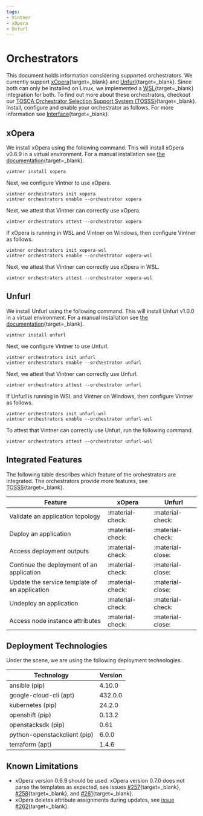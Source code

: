 ```yaml
---
tags:
- Vintner
- xOpera
- Unfurl
---
```


# Orchestrators

This document holds information considering supported orchestrators. 
We currently support [xOpera](https://github.com/xlab-si/xopera-opera){target=_blank} and [Unfurl](https://github.com/onecommons/unfurl){target=_blank}.
Since both can only be installed on Linux, we implemented a [WSL](https://docs.microsoft.com/en-us/windows/wsl){target=_blank} integration for both.
To find out more about these orchestrators, checkout our [TOSCA Orchestrator Selection Support System (TOSSS)](https://tosss.opentosca.org){target=_blank}.
Install, configure and enable your orchestrator as follows.
For more information see [Interface](interface.md){target=_blank}.

## xOpera

We install xOpera using the following command.
This will install xOpera v0.6.9 in a virtual environment.
For a manual installation see [the documentation](https://xlab-si.github.io/xopera-docs/02-cli.html#installation){target=_blank}.

```shell linenums="1"
vintner install xopera
```

Next, we configure Vintner to use xOpera.

```shell linenums="1"
vintner orchestrators init xopera
vintner orchestrators enable --orchestrator xopera
```

Next, we attest that Vintner can correctly use xOpera.

```shell linenums="1"
vintner orchestrators attest --orchestrator xopera
```

If xOpera is running in WSL and Vintner on Windows, then configure Vintner as follows.

```shell linenums="1"
vintner orchestrators init xopera-wsl
vintner orchestrators enable --orchestrator xopera-wsl
```

Next, we attest that Vintner can correctly use xOpera in WSL.

```shell linenums="1"
vintner orchestrators attest --orchestrator xopera-wsl
```


## Unfurl

We install Unfurl using the following command.
This will install Unfurl v1.0.0 in a virtual environment.
For a manual installation see [the documentation](https://docs.unfurl.run/README.html#installation){target=_blank}.

```shell linenums="1"
vintner install unfurl
```

Next, we configure Vintner to use Unfurl.

```shell linenums="1"
vintner orchestrators init unfurl
vintner orchestrators enable --orchestrator unfurl
```

Next, we attest that Vintner can correctly use Unfurl.

```shell linenums="1"
vintner orchestrators attest --orchestrator unfurl
```

If Unfurl is running in WSL and Vintner on Windows, then configure Vintner as follows.

```shell linenums="1"
vintner orchestrators init unfurl-wsl
vintner orchestrators enable --orchestrator unfurl-wsl
```

To attest that Vintner can correctly use Unfurl, run the following command.

```shell linenums="1"
vintner orchestrators attest --orchestrator unfurl-wsl
```

## Integrated Features

The following table describes which feature of the orchestrators are integrated. 
The orchestrators provide more features, see [TOSSS](https://tosss.opentosca.org){target=_blank}.

| Feature                                       | xOpera           | Unfurl           |
|-----------------------------------------------|------------------|------------------|
| Validate an application topology              | :material-check: | :material-check: |
| Deploy an application                         | :material-check: | :material-check: |
| Access deployment outputs                     | :material-check: | :material-close: |
| Continue the deployment of an application     | :material-check: | :material-close: | 
| Update the service template of an application | :material-check: | :material-close: | 
| Undeploy an application                       | :material-check: | :material-check: |
| Access node instance attributes               | :material-check: | :material-close: |


## Deployment Technologies 

Under the scene, we are using the following deployment technologies.

| Technology                   | Version |
|------------------------------|---------|
| ansible (pip)                | 4.10.0  |
| google-cloud-cli (apt)       | 432.0.0 | 
| kubernetes (pip)             | 24.2.0  |
| openshift (pip)              | 0.13.2  |
| openstacksdk (pip)           | 0.61    |
| python-openstackclient (pip) | 6.0.0   |
| terraform (apt)              | 1.4.6   |


## Known Limitations
- xOpera version 0.6.9 should be used. xOpera version 0.7.0 does not parse the templates as expected, see issues
  [#257](https://github.com/xlab-si/xopera-opera/issues/257){target=_blank},
  [#258](https://github.com/xlab-si/xopera-opera/issues/258){target=_blank}, and
  [#261](https://github.com/xlab-si/xopera-opera/issues/261){target=_blank}.
- xOpera deletes attribute assignments during updates, see [issue #262](https://github.com/xlab-si/xopera-opera/issues/262){target=_blank}.
